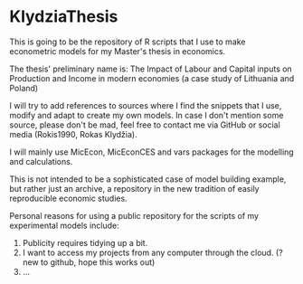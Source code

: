 # KlydziaThesis
This is going to be the repository of R scripts that I use to make econometric models for my Master's thesis in economics. 

The thesis' preliminary name is: 
The Impact of Labour and Capital inputs on Production and Income in modern economies (a case study of Lithuania and Poland)

I will try to add references to sources where I find the snippets that I use, modify and adapt to create my own models. 
In case I don't mention some source, please don't be mad, feel free to contact me via GitHub or social media (Rokis1990, Rokas Klydžia).

I will mainly use MicEcon, MicEconCES and vars packages for the modelling and calculations.

This is not intended to be a sophisticated case of model building example, but rather just an archive, a repository in the new tradition of easily reproducible economic studies.

Personal reasons for using a public repository for the scripts of my experimental models include:
1) Publicity requires tidying up a bit.
2) I want to access my projects from any computer through the cloud. (?new to github, hope this works out)
3) ...
